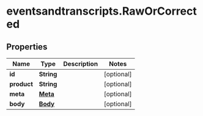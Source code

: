 # eventsandtranscripts.RawOrCorrected

## Properties

Name | Type | Description | Notes
------------ | ------------- | ------------- | -------------
**id** | **String** |  | [optional] 
**product** | **String** |  | [optional] 
**meta** | [**Meta**](Meta.md) |  | [optional] 
**body** | [**Body**](Body.md) |  | [optional] 



